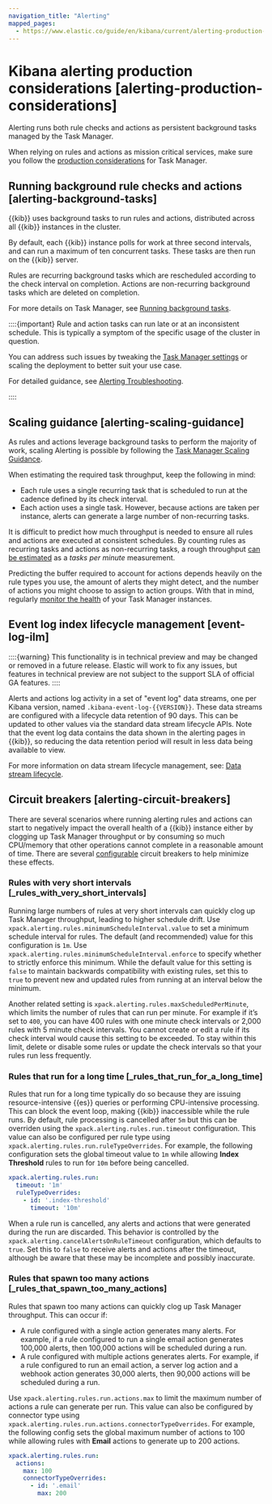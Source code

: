 ```yaml
---
navigation_title: "Alerting"
mapped_pages:
  - https://www.elastic.co/guide/en/kibana/current/alerting-production-considerations.html
---
```




# Kibana alerting production considerations [alerting-production-considerations]


Alerting runs both rule checks and actions as persistent background tasks managed by the Task Manager.

When relying on rules and actions as mission critical services, make sure you follow the [production considerations](../distributed-architecture/kibana-tasks-management.md) for Task Manager.


## Running background rule checks and actions [alerting-background-tasks] 

{{kib}} uses background tasks to run rules and actions, distributed across all {{kib}} instances in the cluster.

By default, each {{kib}} instance polls for work at three second intervals, and can run a maximum of ten concurrent tasks. These tasks are then run on the {{kib}} server.

Rules are recurring background tasks which are rescheduled according to the check interval on completion. Actions are non-recurring background tasks which are deleted on completion.

For more details on Task Manager, see [Running background tasks](../distributed-architecture/kibana-tasks-management.md#task-manager-background-tasks).

::::{important} 
Rule and action tasks can run late or at an inconsistent schedule. This is typically a symptom of the specific usage of the cluster in question.

You can address such issues by tweaking the [Task Manager settings](https://www.elastic.co/guide/en/kibana/current/task-manager-settings-kb.html#task-manager-settings) or scaling the deployment to better suit your use case.

For detailed guidance, see [Alerting Troubleshooting](../../explore-analyze/alerts-cases/alerts/alerting-troubleshooting.md).

::::



## Scaling guidance [alerting-scaling-guidance] 

As rules and actions leverage background tasks to perform the majority of work, scaling Alerting is possible by following the [Task Manager Scaling Guidance](../distributed-architecture/kibana-tasks-management.md#task-manager-scaling-guidance).

When estimating the required task throughput, keep the following in mind:

* Each rule uses a single recurring task that is scheduled to run at the cadence defined by its check interval.
* Each action uses a single task. However, because actions are taken per instance, alerts can generate a large number of non-recurring tasks.

It is difficult to predict how much throughput is needed to ensure all rules and actions are executed at consistent schedules. By counting rules as recurring tasks and actions as non-recurring tasks, a rough throughput [can be estimated](../distributed-architecture/kibana-tasks-management.md#task-manager-rough-throughput-estimation) as a *tasks per minute* measurement.

Predicting the buffer required to account for actions depends heavily on the rule types you use, the amount of alerts they might detect, and the number of actions you might choose to assign to action groups. With that in mind, regularly [monitor the health](../monitor/kibana-task-manager-health-monitoring.md) of your Task Manager instances.


## Event log index lifecycle management [event-log-ilm] 

::::{warning} 
This functionality is in technical preview and may be changed or removed in a future release. Elastic will work to fix any issues, but features in technical preview are not subject to the support SLA of official GA features.
::::


Alerts and actions log activity in a set of "event log" data streams, one per Kibana version, named `.kibana-event-log-{{VERSION}}`.  These data streams are configured with a lifecycle data retention of 90 days. This can be updated to other values via the standard data stream lifecycle APIs.  Note that the event log data contains the data shown in the alerting pages in {{kib}}, so reducing the data retention period will result in less data being available to view.

For more information on data stream lifecycle management, see: [Data stream lifecycle](../../manage-data/lifecycle/data-stream.md).


## Circuit breakers [alerting-circuit-breakers] 

There are several scenarios where running alerting rules and actions can start to negatively impact the overall health of a {{kib}} instance either by clogging up Task Manager throughput or by consuming so much CPU/memory that other operations cannot complete in a reasonable amount of time. There are several [configurable](https://www.elastic.co/guide/en/kibana/current/alert-action-settings-kb.html#alert-settings) circuit breakers to help minimize these effects.


### Rules with very short intervals [_rules_with_very_short_intervals] 

Running large numbers of rules at very short intervals can quickly clog up Task Manager throughput, leading to higher schedule drift. Use `xpack.alerting.rules.minimumScheduleInterval.value` to set a minimum schedule interval for rules. The default (and recommended) value for this configuration is `1m`. Use `xpack.alerting.rules.minimumScheduleInterval.enforce` to specify whether to strictly enforce this minimum. While the default value for this setting is `false` to maintain backwards compatibility with existing rules, set this to `true` to prevent new and updated rules from running at an interval below the minimum.

Another related setting is `xpack.alerting.rules.maxScheduledPerMinute`, which limits the number of rules that can run per minute. For example if it’s set to `400`, you can have 400 rules with one minute check intervals or 2,000 rules with 5 minute check intervals. You cannot create or edit a rule if its check interval would cause this setting to be exceeded. To stay within this limit, delete or disable some rules or update the check intervals so that your rules run less frequently.


### Rules that run for a long time [_rules_that_run_for_a_long_time] 

Rules that run for a long time typically do so because they are issuing resource-intensive {{es}} queries or performing CPU-intensive processing. This can block the event loop, making {{kib}} inaccessible while the rule runs. By default, rule processing is cancelled after `5m` but this can be overriden using the `xpack.alerting.rules.run.timeout` configuration. This value can also be configured per rule type using `xpack.alerting.rules.run.ruleTypeOverrides`. For example, the following configuration sets the global timeout value to `1m` while allowing **Index Threshold** rules to run for `10m` before being cancelled.

```yaml
xpack.alerting.rules.run:
  timeout: '1m'
  ruleTypeOverrides:
    - id: '.index-threshold'
      timeout: '10m'
```

When a rule run is cancelled, any alerts and actions that were generated during the run are discarded. This behavior is controlled by the `xpack.alerting.cancelAlertsOnRuleTimeout` configuration, which defaults to `true`. Set this to `false` to receive alerts and actions after the timeout, although be aware that these may be incomplete and possibly inaccurate.


### Rules that spawn too many actions [_rules_that_spawn_too_many_actions] 

Rules that spawn too many actions can quickly clog up Task Manager throughput. This can occur if:

* A rule configured with a single action generates many alerts. For example, if a rule configured to run a single email action generates 100,000 alerts, then 100,000 actions will be scheduled during a run.
* A rule configured with multiple actions generates alerts. For example, if a rule configured to run an email action, a server log action and a webhook action generates 30,000 alerts, then 90,000 actions will be scheduled during a run.

Use `xpack.alerting.rules.run.actions.max` to limit the maximum number of actions a rule can generate per run. This value can also be configured by connector type using `xpack.alerting.rules.run.actions.connectorTypeOverrides`. For example, the following config sets the global maximum number of actions to 100 while allowing rules with **Email** actions to generate up to 200 actions.

```yaml
xpack.alerting.rules.run:
  actions:
    max: 100
    connectorTypeOverrides:
      - id: '.email'
        max: 200
```

